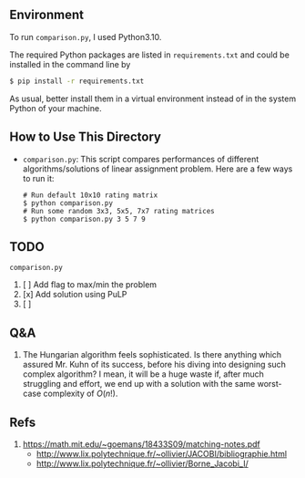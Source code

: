 ## Environment
To run `comparison.py`, I used Python3.10.

The required Python packages are listed in `requirements.txt` and could be installed in the command line by
```bash
$ pip install -r requirements.txt
```

As usual, better install them in a virtual environment instead of in the system Python of your machine.


## How to Use This Directory
- `comparison.py`: This script compares performances of different algorithms/solutions of linear
  assignment problem. Here are a few ways to run it:
  ```
  # Run default 10x10 rating matrix
  $ python comparison.py
  # Run some random 3x3, 5x5, 7x7 rating matrices
  $ python comparison.py 3 5 7 9
  ```


## TODO
`comparison.py`
1. [ ] Add flag to max/min the problem
1. [x] Add solution using PuLP
1. [ ] 


## Q&A
1. The Hungarian algorithm feels sophisticated. Is there anything which assured Mr. Kuhn of its success, before his
   diving into designing such complex algorithm? I mean, it will be a huge waste if, after much struggling and
   effort, we end up with a solution with the same worst-case complexity of $O(n!)$.


## Refs
1. <https://math.mit.edu/~goemans/18433S09/matching-notes.pdf>
    - <http://www.lix.polytechnique.fr/~ollivier/JACOBI/bibliographie.html>
    - <http://www.lix.polytechnique.fr/~ollivier/Borne_Jacobi_I/>



